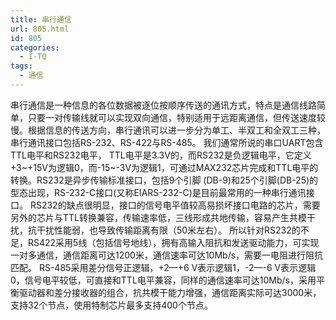 ```yaml
---
title: 串行通信
url: 805.html
id: 805
categories:
  - I·TQ
tags:
  - 通信
---
```


串行通信是一种信息的各位数据被逐位按顺序传送的通讯方式，特点是通信线路简单，只要一对传输线就可以实现双向通信，特别适用于远距离通信，但传送速度较慢。根据信息的传送方向，串行通讯可以进一步分为单工、半双工和全双工三种，串行通讯接口包括RS-232、RS-422与RS-485。 我们通常所说的串口UART包含TTL电平和RS232电平， TTL电平是3.3V的，而RS232是负逻辑电平，它定义+3~+15V为逻辑0，而-15~-3V为逻辑1，可通过MAX232芯片完成和TTL电平的转换。RS232是异步传输标准接口，包括9个引脚 (DB-9)和25个引脚(DB-25)的型态出现，RS-232-C接口(又称EIARS-232-C)是目前最常用的一种串行通讯接口。 RS232的缺点很明显，接口的信号电平值较高易损坏接口电路的芯片，需要另外的芯片与TTL转换兼容，传输速率低，三线形成共地传输，容易产生共模干扰，抗干扰性能弱，也导致传输距离有限（50米左右）。 所以针对RS232的不足，RS422采用5线（包括信号地线），拥有高输入阻抗和发送驱动能力，可实现一对多通信，通信距离可达1200米，通信速率可达10Mb/s，需要一电阻进行阻抗匹配。 RS-485采用差分信号正逻辑，+2—+6 V表示逻辑1，-2—-6 V表示逻辑0，信号电平较低，可直接和TTL电平兼容，同样的通信速率可达10Mb/s，采用平衡驱动器和差分接收器的组合，抗共模干能力增强，通信距离实际可达3000米，支持32个节点，使用特制芯片最多支持400个节点。